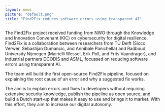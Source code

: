 ```yaml
---
layout: news
picture: "default.png"
title: "Find2Fix reduces software errors using transparent AI"
---
```


The Find2Fix project received funding from NWO through the Knowledge and Innovation Convenant (KIC) on cybersecurity for digital resilience. Find2Fix is a collaboration between researchers from TU Delft (Sicco Verwer, Sebastijan Dumancic, and Annibale Panichella) and Radboud University Nijmegen (Mairielli Wessel, Erik Poll, and Frits Vaandrager), and industrial partners DCODIS and ASML, focussed on reducing software errors using transparent AI. 

The team will build the first open-source Find2Fix pipeline, focused on explaining the root cause of an error and why a suggested fix works. 

The aim is to explain errors and fixes to developers without requiring extensive security knowledge, publish the pipeline as open source, and build a Dutch start-up that makes it easy to use and brings it to market. With this effort, they aim to increase our digital autonomy.